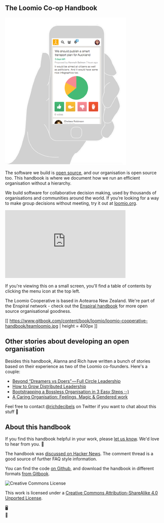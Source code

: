## The Loomio Co-op Handbook


<img src='loomio-phone.png' class='img-right img-250px'>

The software we build is [open source](http://github.com/loomio/loomio), and our organisation is open source too. This handbook is where we document how we run an efficient organisation without a hierarchy.

We build software for collaborative decision making, used by thousands of organisations and communities around the world. If you’re looking for a way to make group decisions without meeting, try it out at [loomio.org](https://www.loomio.org?utm_campaign=handbook&utm_source=handbook).

<iframe width="392" height="220" src="https://www.youtube.com/embed/EXkQN9aL0R0" frameborder="0" allowfullscreen></iframe>


<div class="mobile-visible">
  <p>If you're viewing this on a small screen, you'll find a table of contents by clicking the menu icon at the top left. <i class="fa fa-align-justify"></i></p>
</div>

The Loomio Cooperative is based in Aotearoa New Zealand. We're part of the Enspiral network - check out the [Enspiral handbook](http://handbook.enspiral.com) for more open source organisational goodness.

[[ https://www.gitbook.com/content/book/loomio/loomio-cooperative-handbook/teamloomio.jpg | height = 400px ]]

## Other stories about developing an open organisation

Besides this handbook, Alanna and Rich have written a bunch of stories based on their experience as two of the Loomio co-founders. Here's a couple:

* [Beyond “Dreamers vs Doers” — Full Circle Leadership](https://medium.com/enspiral-tales/beyond-dreamers-vs-doers-full-circle-leadership-869557da1248#.4h7ilp3w4)
* [How to Grow Distributed Leadership](https://medium.com/enspiral-tales/how-to-grow-distributed-leadership-7f6b25f0361c)
* [Bootstrapping a Bossless Organisation in 3 Easy Steps ;-)](https://medium.com/enspiral-tales/bootstrapping-a-bossless-organisation-in-3-easy-steps-afc653e8f5e6#.wdnoa4f4x)
* [A Caring Organisation: Feelings, Magic & Gendered work](https://medium.com/enspiral-tales/a-caring-organisation-5319f81c420f#.sqwbtbqwt)

Feel free to contact [@richdecibels](https://twitter.com/richdecibels) on Twitter if you want to chat about this stuff 💅

## About this handbook

If you find this handbook helpful in your work, please [let us know](https://loomio.org/contact). We'd love to hear from you. 🐌

The handbook was [discussed on Hacker News](https://news.ycombinator.com/item?id=12348909). The comment thread is a good source of further FAQ style information.

You can find the code [on Github](https://github.com/loomio/loomio-coop-handbook), and download the handbook in different formats [from Gitbook](https://www.gitbook.com/book/loomio/loomio-cooperative-handbook/details).

<img src="http://i.creativecommons.org/l/by-sa/3.0/88x31.png" class="img-right" alt="Creative Commons License" />

This work is licensed under a [Creative Commons Attribution-ShareAlike 4.0 Unported License](http://creativecommons.org/licenses/by-sa/4.0/).

<div class="mobile-hidden">🖥</div>
<div class="mobile-visible">📱</div>